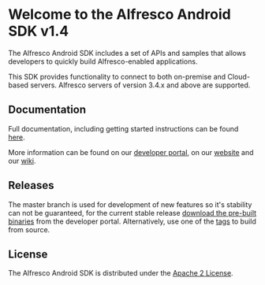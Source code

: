 Welcome to the Alfresco Android SDK v1.4
========================================

The Alfresco Android SDK includes a set of APIs and samples that allows developers to quickly build Alfresco-enabled applications. 

This SDK provides functionality to connect to both on-premise and Cloud-based servers. Alfresco servers of version 3.4.x and above are supported. 

Documentation
-------------

Full documentation, including getting started instructions can be found [here](https://www.alfresco.com/cmis/browser?id=workspace://SpacesStore/76fdddfc-74ad-49e1-8a72-a742083e30fe). 

More information can be found on our [developer portal](http://developer.alfresco.com/mobile), on our [website](http://www.alfresco.com/products/mobile) and our [wiki](https://wiki.alfresco.com/wiki/Mobile).


Releases
--------

The master branch is used for development of new features so it's stability can not be guaranteed, for the current stable release 
[download the pre-built binaries](https://www.alfresco.com/cmis/browser?id=workspace://SpacesStore/8e1284fb-26ab-4f91-9666-c24ef915adaf) from the developer portal. 
Alternatively, use one of the [tags](https://github.com/Alfresco/alfresco-android-sdk/tags) to build from source.


License
-------

The Alfresco Android SDK is distributed under the [Apache 2 License](http://www.apache.org/licenses/LICENSE-2.0.html).
